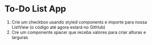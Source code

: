 # To-Do List App

1. Crie um checkbox usando styled components e importe para nossa ListView (o código até agora estará no GitHub)
2. Cre um componente spacer que receba valores para criar alturas e larguras